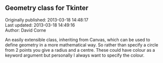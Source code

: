 ## Geometry class for Tkinter  
Originally published: 2013-03-18 14:48:17  
Last updated: 2013-03-18 14:49:16  
Author: David Corne  
  
An easily extensible class, inheriting from Canvas, which can be used to define geometry in a more mathematical way. So rather than specify a circle from 2 points you give a radius and a centre. These could have colour as a keyword argument but personally I always want to specify the colour.